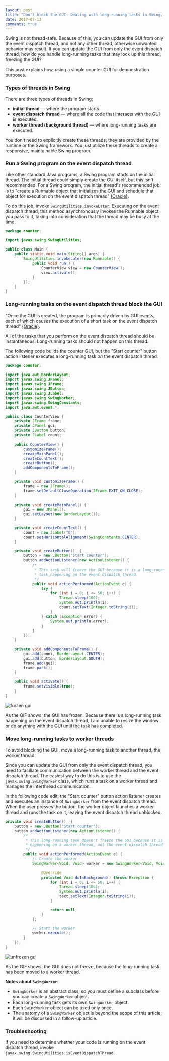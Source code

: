 ```yaml
---
layout: post
title: "Don't block the GUI: Dealing with long-running tasks in Swing, part 1"
date: 2017-07-13
comments: true
---
```


Swing is not thread-safe. Because of this, you can update the GUI from only the event dispatch thread, and not any other thread, otherwise unwanted behavior may result. If you can update the GUI from only the event dispatch thread, how do you handle long-running tasks that may lock up this thread, freezing the GUI?

This post explains how, using a simple counter GUI for demonstration purposes.

### Types of threads in Swing

There are three types of threads in Swing: 

- **initial thread** — where the program starts.
- **event dispatch thread** — where all the code that interacts with the GUI is executed. 
- **worker thread (background thread)** — where long-running tasks are executed.

You don't need to explicitly create these threads; they are provided by the runtime or the Swing framework. You just utilize these threads to create a responsive, maintainable Swing program.

### Run a Swing program on the event dispatch thread

Like other standard Java programs, a Swing program starts on the initial thread. The initial thread could simply create the GUI itself, but this isn't recommended. For a Swing program, the initial thread's recommended job is to "create a Runnable object that initializes the GUI and schedule that object for execution on the event dispatch thread" [(Oracle)](https://docs.oracle.com/javase/tutorial/uiswing/concurrency/initial.html).

To do this job, invoke `SwingUtilities.invokeLater`. Executing on the event dispatch thread, this method asynchronously invokes the Runnable object you pass to it, taking into consideration that the thread may be busy at the time.

```java
package counter;

import javax.swing.SwingUtilities;

public class Main {
    public static void main(String[] args) {
        SwingUtilities.invokeLater(new Runnable() {
            public void run() {
                CounterView view = new CounterView();
                view.activate();
            }
        });
    }
}
```

### Long-running tasks on the event dispatch thread block the GUI

"Once the GUI is created, the program is primarily driven by GUI events, each of which causes the execution of a short task on the event dispatch thread" [(Oracle)](https://docs.oracle.com/javase/tutorial/uiswing/concurrency/initial.html). 

All of the tasks that you perform on the event dispatch thread should be instantaneous. Long-running tasks should not happen on this thread.

The following code builds the counter GUI, but the "Start counter" button action listener executes a long-running task *on* the event dispatch thread.

```java
package counter;

import java.awt.BorderLayout;
import javax.swing.JPanel;
import javax.swing.JFrame;
import javax.swing.JButton;
import javax.swing.JLabel;
import javax.swing.SwingWorker;
import javax.swing.SwingConstants;
import java.awt.event.*;

public class CounterView {
    private JFrame frame;
    private JPanel gui;
    private JButton button;
    private JLabel count;

    public CounterView() {
        customizeFrame();
        createMainPanel();
        createCountText();
        createButton();
        addComponentsToFrame();
    }

    private void customizeFrame() {
        frame = new JFrame();
        frame.setDefaultCloseOperation(JFrame.EXIT_ON_CLOSE);
    }

    private void createMainPanel() {
        gui = new JPanel();
        gui.setLayout(new BorderLayout());
    }

    private void createCountText() {
        count = new JLabel("0");
        count.setHorizontalAlignment(SwingConstants.CENTER);
    }

    private void createButton()  {
        button = new JButton("Start counter");
        button.addActionListener(new ActionListener() {
            /* 
             * This task will freeze the GUI because it is a long-running
             * task happening on the event dispatch thread
             */
            public void actionPerformed(ActionEvent e) {
                try {
                    for (int i = 0; i <= 50; i++) {
                        Thread.sleep(100);
                        System.out.println(i);
                        count.setText(Integer.toString(i));
                    }
                } catch (Exception error) { 
                    System.out.println(error);
                }
            }
        });
    }

    private void addComponentsToFrame() {
        gui.add(count, BorderLayout.CENTER);
        gui.add(button, BorderLayout.SOUTH);
        frame.add(gui);
        frame.pack();
    }

    public void activate() {
        frame.setVisible(true);
    }
}
```

![frozen gui](/assets/07-13-17/frozen_gui.gif)

As the GIF shows, the GUI has frozen. Because there is a long-running task happening on the event dispatch thread, I am unable to resize the window or do anything with the GUI until the task has completed.

### Move long-running tasks to worker threads

To avoid blocking the GUI, move a long-running task to another thread, the worker thread. 

Since you can update the GUI from only the event dispatch thread, you need to faciliate communication between the worker thread and the event dispatch thread. The easiest way to do this is to use the `javax.swing.SwingWorker` class, which runs a task on a worker thread and manages the interthread communication. 

In the following code edit, the "Start counter" button action listener creates and executes an instance of `SwingWorker` from the event dispatch thread. When the user presses the button, the worker object launches a worker thread and runs the task on it, leaving the event dispatch thread unblocked.

```java
private void createButton()  {
    button = new JButton("Start counter");
    button.addActionListener(new ActionListener() {
        /* 
         * This long-running task doesn't freeze the GUI because it is 
         * happening on a worker thread, not the event dispatch thread
         */
        public void actionPerformed(ActionEvent e) {
            // Create the worker
            SwingWorker<Void, Void> worker = new SwingWorker<Void, Void>() {

                @Override
                protected Void doInBackground() throws Exception {
                    for (int i = 0; i <= 50; i++) {
                        Thread.sleep(100);
                        System.out.println(i);
                        text.setText(Integer.toString(i));
                    }

                    return null;
                }
            };

            // Start the worker
            worker.execute();
        }
    });
}
```

![unfrozen gui](/assets/07-13-17/unfrozen_gui.gif)

As the GIF shows, the GUI does not freeze, because the long-running task has been moved to a worker thread. 

**Notes about `SwingWorker`:**

- `SwingWorker` is an abstract class, so you must define a subclass before you can create a `SwingWorker` object. 
- Each long-running task gets its own `SwingWorker` object.
- Each `SwingWorker` object can be used only once. 
- The anatomy of a `SwingWorker` object is beyond the scope of this article; it will be discussed in a follow-up article.

### Troubleshooting

If you need to determine whether your code is running on the event dispatch thread, invoke `javax.swing.SwingUtilities.isEventDispatchThread`.
